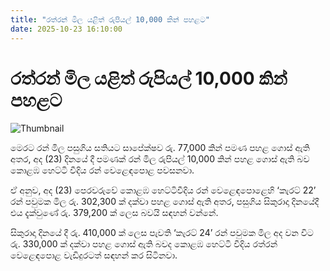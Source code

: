 ```yaml
---
title: "රත්රන් මිල යළිත් රුපියල් 10,000 කින් පහළට"
date: 2025-10-23 16:10:00
---
```


# රත්රන් මිල යළිත් රුපියල් 10,000 කින් පහළට

![Thumbnail](https://helakuru.sgp1.cdn.digitaloceanspaces.com/esana/images/lib/gold-jewellery[1].jpg)

මෙරට රන් මිල පසුගිය සතියට සාපේක්ෂව රු. 77,000 කින් පමණ පහළ ගොස් ඇති අතර, අද (23) දිනයේ දී පමණක් රන් මිල රුපියල් 10,000 කින් පහළ ගොස් ඇති බව කොළඹ හෙට්ටි වීදිය රන් වෙළෙඳපොළ පවසනවා.

ඒ අනුව, අද (23) පෙරවරුවේ කොළඹ හෙට්ටිවීදිය රන් වෙළෙඳපොළෙහි ‘කැරට් 22’ රන් පවුමක මිල රු. 302,300 ක් දක්වා පහළ ගොස් ඇති අතර, පසුගිය සිකුරාදා දිනයේදී එය දැක්වුණේ රු. 379,200 ක් ලෙස බවයි සඳහන් වන්නේ.

සිකුරාදා දිනයේ දී රු. 410,000 ක් ලෙස පැවති ‘කැරට් 24’ රන් පවුමක මිල අද වන විට රු. 330,000 ක් දක්වා පහළ ගොස් ඇති බවද කොළඹ හෙට්ටි වීදිය රත්රන් වෙළෙඳපොළ වැඩිදුරටත් සඳහන් කර සිටිනවා.

